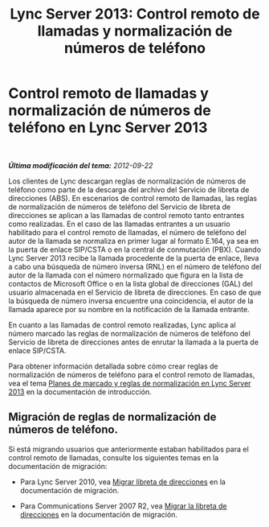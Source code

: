 ﻿---
title: 'Lync Server 2013: Control remoto de llamadas y normalización de números de teléfono'
TOCTitle: Control remoto de llamadas y normalización de números de teléfono
ms:assetid: 291d9e87-4c65-4ea2-888f-517741391de5
ms:mtpsurl: https://technet.microsoft.com/es-es/library/Gg558630(v=OCS.15)
ms:contentKeyID: 48274746
ms.date: 01/07/2017
mtps_version: v=OCS.15
ms.translationtype: HT
---

# Control remoto de llamadas y normalización de números de teléfono en Lync Server 2013

 

_**Última modificación del tema:** 2012-09-22_

Los clientes de Lync descargan reglas de normalización de números de teléfono como parte de la descarga del archivo del Servicio de libreta de direcciones (ABS). En escenarios de control remoto de llamadas, las reglas de normalización de números de teléfono del Servicio de libreta de direcciones se aplican a las llamadas de control remoto tanto entrantes como realizadas. En el caso de las llamadas entrantes a un usuario habilitado para el control remoto de llamadas, el número de teléfono del autor de la llamada se normaliza en primer lugar al formato E.164, ya sea en la puerta de enlace SIP/CSTA o en la central de conmutación (PBX). Cuando Lync Server 2013 recibe la llamada procedente de la puerta de enlace, lleva a cabo una búsqueda de número inversa (RNL) en el número de teléfono del autor de la llamada con el número normalizado que figura en la lista de contactos de Microsoft Office o en la lista global de direcciones (GAL) del usuario almacenada en el Servicio de libreta de direcciones. En caso de que la búsqueda de número inversa encuentre una coincidencia, el autor de la llamada aparece por su nombre en la notificación de la llamada entrante.

En cuanto a las llamadas de control remoto realizadas, Lync aplica al número marcado las reglas de normalización de números de teléfono del Servicio de libreta de direcciones antes de enrutar la llamada a la puerta de enlace SIP/CSTA.

Para obtener información detallada sobre cómo crear reglas de normalización de números de teléfono para el control remoto de llamadas, vea el tema [Planes de marcado y reglas de normalización en Lync Server 2013](lync-server-2013-dial-plans-and-normalization-rules.md) en la documentación de introducción.

## Migración de reglas de normalización de números de teléfono.

Si está migrando usuarios que anteriormente estaban habilitados para el control remoto de llamadas, consulte los siguientes temas en la documentación de migración:

  - Para Lync Server 2010, vea [Migrar libreta de direcciones](migrate-address-book.md) en la documentación de migración.

  - Para Communications Server 2007 R2, vea [Migrar la libreta de direcciones](migrate-address-book_1.md) en la documentación de migración.

